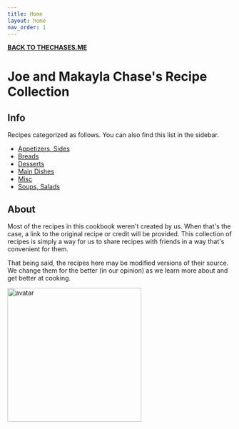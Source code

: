 ```yaml
---
title: Home
layout: home
nav_order: 1
---
```


**[BACK TO THECHASES.ME](https://www.thechases.me)**

# Joe and Makayla Chase's Recipe Collection

## Info

Recipes categorized as follows. You can also find this list in the sidebar.

* [Appetizers, Sides](https://www.thechases.me/cookbook/content/appetizers-sides.html)
* [Breads](https://www.thechases.me/cookbook/content/breads.html)
* [Desserts](https://www.thechases.me/cookbook/content/desserts.html)
* [Main Dishes](https://www.thechases.me/cookbook/content/main-dishes.html)
* [Misc](https://www.thechases.me/cookbook/content/misc.html)
* [Soups, Salads](https://www.thechases.me/cookbook/content/soup-salads.html)

## About

Most of the recipes in this cookbook weren't created by us. When that's the case, a link to the original recipe or credit will be provided. This collection of recipes is simply a way for us to share recipes with friends in a way that's convenient for them.

That being said, the recipes here may be modified versions of their source. We change them for the better (in our opinion) as we learn more about and get better at cooking.

<img src="https://files.catbox.moe/tbs6n2.jpg" alt="avatar" width="300" height="auto">